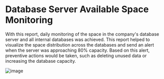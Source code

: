 # Database Server Available Space Monitoring

With this report, daily monitoring of the space in the company's database server and all internal databases was achieved. This report helped to visualize the space distribution across the databases and send an alert when the server was approaching 80% capacity. Based on this alert, preventive actions would be taken, such as deleting unused data or increasing the database capacity.

![image](https://github.com/user-attachments/assets/426f5585-5f6e-48a1-b423-bc019b8c2ebd)
